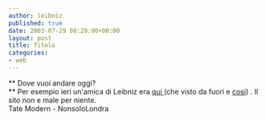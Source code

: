 ```yaml
---
author: leibniz
published: true
date: 2003-07-29 08:29:00+00:00
layout: post
title: Titolo
categories:
- web
---
```


   ** Dove vuoi andare oggi?   
** Per esempio ieri un'amica di Leibniz era  [ qui ](http://www.tate.org.uk/modern/default.htm)(che visto da fuori e  [ cosi](http://www.nonsololondra.it/tappezzeria/tatelarge.jpg)) . Il sito non e male per niente.   
Tate Modern - NonsoloLondra
